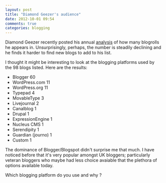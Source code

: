```yaml
---
layout: post
title: "Diamond Geezer's audience"
date: 2012-10-01 09:54
comments: true
categories: blogging
---
```

Diamond Geezer recently posted his annual [analysis][1] of how many
blogrolls he appears in. Unsurprisingly, perhaps, the number is
steadily declining and he finds it harder to find new blogs to add to
his list.

[1]: http://diamondgeezer.blogspot.co.uk/2012/09/blogroll-2012.html

I thought it might be interesting to look at the blogging platforms
used by the 98 blogs listed. Here are the results:

- Blogger 60
- WordPress.com 11
- WordPress.org 11
- Typepad 4
- MovableType 3
- Livejournal 2
- Canalblog 1
- Drupal 1
- ExpressionEngine 1
- Nucleus CMS 1
- Serendipity 1
- Guardian (journo) 1
- Custom 1

The dominance of Blogger/Blogspot didn't surprise me that much. I have
noticed before that it's very popular amongst UK bloggers;
particularly veteran bloggers who maybe had less choice avaiable that
the plethora of options available today.

Which blogging platform do you use and why ?
